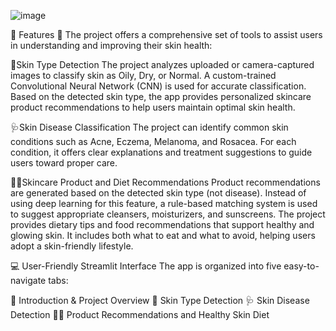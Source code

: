 ![image](https://github.com/user-attachments/assets/a1e0157e-4bfd-4948-b125-43b90e036892)

🌟 Features 🌟
The project offers a comprehensive set of tools to assist users in understanding and improving their skin health:

🧬Skin Type Detection
The project analyzes uploaded or camera-captured images to classify skin as Oily, Dry, or Normal. A custom-trained Convolutional Neural Network (CNN) is used for accurate classification. Based on the detected skin type, the app provides personalized skincare product recommendations to help users maintain optimal skin health.

🩺Skin Disease Classification
The project can identify common skin conditions such as Acne, Eczema, Melanoma, and Rosacea. For each condition, it offers clear explanations and treatment suggestions to guide users toward proper care.

🧴🥗Skincare Product and Diet Recommendations
Product recommendations are generated based on the detected skin type (not disease). Instead of using deep learning for this feature, a rule-based matching system is used to suggest appropriate cleansers, moisturizers, and sunscreens. The project provides dietary tips and food recommendations that support healthy and glowing skin. It includes both what to eat and what to avoid, helping users adopt a skin-friendly lifestyle.


💻 User-Friendly Streamlit Interface
The app is organized into five easy-to-navigate tabs:

🧾 Introduction & Project Overview
🧬 Skin Type Detection
🩺 Skin Disease Detection
🧴🥗 Product Recommendations and  Healthy Skin Diet

